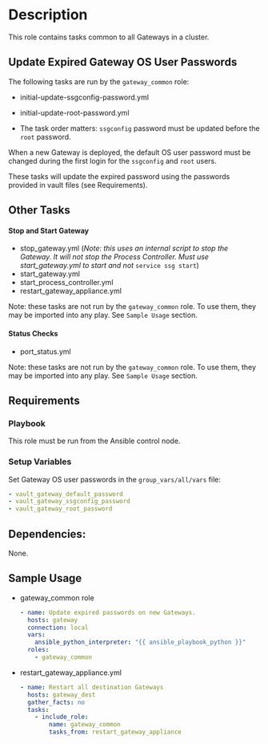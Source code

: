 # Description
This role contains tasks common to all Gateways in a cluster.

## Update Expired Gateway OS User Passwords

The following tasks are run by the `gateway_common` role:
- initial-update-ssgconfig-password.yml
- initial-update-root-password.yml

- The task order matters: `ssgconfig` password must be updated before the `root` password.

When a new Gateway is deployed, the default OS user password must be changed during the first login for the `ssgconfig` and `root` users.

These tasks will update the expired password using the passwords provided in vault files (see Requirements).

## Other Tasks

#### Stop and Start Gateway
- stop_gateway.yml (*Note: this uses an internal script to stop the Gateway. It will not stop the Process Controller.* 
                    *Must use start_gateway.yml to start and not* `service ssg start`)
- start_gateway.yml
- start_process_controller.yml
- restart_gateway_appliance.yml

Note: these tasks are not run by the `gateway_common` role. To use them, they may be imported into any play. See `Sample Usage` section.

#### Status Checks
- port_status.yml

Note: these tasks are not run by the `gateway_common` role. To use them, they may be imported into any play. See `Sample Usage` section.

## Requirements

### Playbook

This role must be run from the Ansible control node. 

### Setup Variables

Set Gateway OS user passwords in the `group_vars/all/vars` file:
```yaml
- vault_gateway_default_password
- vault_gateway_ssgconfig_password
- vault_gateway_root_password
```

## Dependencies:
None.

## Sample Usage
- gateway_common role
  ```yaml
  - name: Update expired passwords on new Gateways.
    hosts: gateway
    connection: local
    vars:
      ansible_python_interpreter: "{{ ansible_playbook_python }}"
    roles:
      - gateway_common
  ```

- restart_gateway_appliance.yml
  ```yaml
  - name: Restart all destination Gateways
    hosts: gateway_dest
    gather_facts: no
    tasks:
      - include_role:
          name: gateway_common
          tasks_from: restart_gateway_appliance
  ```
